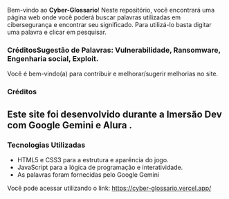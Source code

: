 
Bem-vindo ao **Cyber-Glossario**! Neste repositório, você encontrará uma página web onde você poderá buscar palavras utilizadas em cibersegurança e encontrar seu significado. Para utilizá-lo basta digitar uma palavra e clicar em pesquisar.
### CréditosSugestão de Palavras: Vulnerabilidade, Ransomware, Engenharia social, Exploit.

Você é bem-vindo(a) para contribuir e melhorar/sugerir melhorias no site.
### Créditos
Este site foi desenvolvido durante a Imersão Dev com Google Gemini e Alura . 
---
### Tecnologias Utilizadas

- HTML5 e CSS3 para a estrutura e aparência do jogo.
- JavaScript para a lógica de programação e interatividade.
- As palavras foram fornecidas pelo Google Gemini

Você pode acessar utilizando o link:
https://cyber-glossario.vercel.app/
